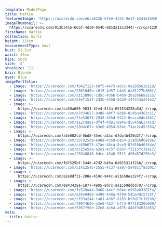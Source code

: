 ```yaml
---
template: ModelPage
title: Hattie
featuredImage: 'https://ucarecdn.com/e6ca822b-6fe9-4333-9e1f-6241e2094923/'
imageThumbnail: >-
  https://ucarecdn.com/013b34ab-66bf-4d30-954b-6853a12a3344/-/crop/1229x1126/13,0/-/preview/
firstName: Hattie
collection: Girls
height: 116cm
measurementType: bust
bust: 53.5cm
waist: 49cm
hips: 50cm
size: '5'
shoeSize: '11'
hair: Blonde
eyes: Blue
imagePortfolio:
  - image: 'https://ucarecdn.com/f0427123-b0f5-4473-a0cc-9a289562b119/'
  - image: 'https://ucarecdn.com/2801640b-e615-4d57-b4b3-da81277b866f/'
  - image: 'https://ucarecdn.com/a113890c-cd5c-4d6b-b460-20a39b68a525/'
  - image: 'https://ucarecdn.com/d4ef151f-2d3b-4468-8d20-14f343a241e3/'
  - image: >-
      https://ucarecdn.com/aa30a666-9031-4fe4-8f4a-651534258a8d/-/crop/1595x2400/400,0/-/preview/
  - image: 'https://ucarecdn.com/e7d34627-9406-40f7-8d86-8c4ba4363c11/'
  - image: 'https://ucarecdn.com/7fe53676-2938-455d-9413-8ecca5de3261/'
  - image: 'https://ucarecdn.com/a12c4a91-df4f-4d81-8946-d564ba63741d/'
  - image: 'https://ucarecdn.com/20d4c67c-b3e0-4954-b54c-71ac2c45c594/'
  - image: >-
      https://ucarecdn.com/a3e002cd-0bd8-45ec-a3ac-d7da4b420d2f/-/crop/1590x2400/405,0/-/preview/
  - image: 'https://ucarecdn.com/307025d9-e98e-4369-8a54-25ed6bd09c9e/'
  - image: 'https://ucarecdn.com/cc89b675-47ae-40ca-8ce9-87d50b46f4de/'
  - image: 'https://ucarecdn.com/dc25e5de-a2e1-4c5f-b507-f3215fc38a17/'
  - image: 'https://ucarecdn.com/28340846-0dce-4340-95f1-496d87d209e3/'
  - image: >-
      https://ucarecdn.com/fb7525bf-544d-47d2-b49a-6d075311f2bb/-/crop/1580x2400/410,0/-/preview/
  - image: 'https://ucarecdn.com/51412545-2555-4c37-aa97-5948c1f8d391/'
  - image: >-
      https://ucarecdn.com/a2e0df31-208e-450c-944c-a216b8ea324f/-/crop/1585x2400/410,0/-/preview/
  - image: >-
      https://ucarecdn.com/e843438a-1877-4905-8d7c-aa15b0ddbd70/-/crop/2400x1930/0,235/-/preview/
  - image: 'https://ucarecdn.com/fc528a4a-9468-44cf-b84e-e993a03387fa/'
  - image: 'https://ucarecdn.com/e20e9465-e490-448a-9789-54ba49c5733f/'
  - image: 'https://ucarecdn.com/2f93a244-ca81-49b7-8163-b93d17c192b0/'
  - image: 'https://ucarecdn.com/f0974b0b-a3e0-4b3f-bf7d-97f18320b089/'
  - image: 'https://ucarecdn.com/5057f99e-22e8-4c64-a075-446f945f2d53/'
meta:
  title: Hattie
---
```


